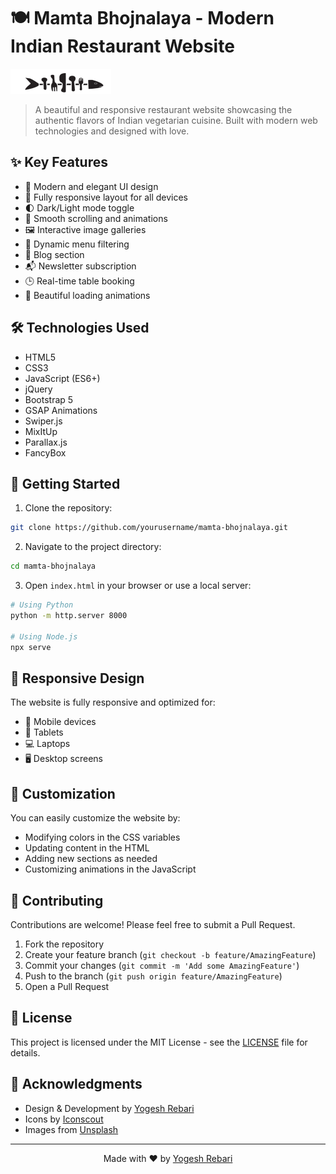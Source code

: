 # 🍽️ Mamta Bhojnalaya - Modern Indian Restaurant Website

![Mamta Bhojnalaya](logo.png)

> A beautiful and responsive restaurant website showcasing the authentic flavors of Indian vegetarian cuisine. Built with modern web technologies and designed with love.

## ✨ Key Features

- 🎨 Modern and elegant UI design
- 📱 Fully responsive layout for all devices
- 🌓 Dark/Light mode toggle
- 🎯 Smooth scrolling and animations
- 🖼️ Interactive image galleries
- 🍴 Dynamic menu filtering
- 📝 Blog section
- 📬 Newsletter subscription
- 🕒 Real-time table booking
- 💫 Beautiful loading animations

## 🛠️ Technologies Used

- HTML5
- CSS3
- JavaScript (ES6+)
- jQuery
- Bootstrap 5
- GSAP Animations
- Swiper.js
- MixItUp
- Parallax.js
- FancyBox

## 🚀 Getting Started

1. Clone the repository:
```bash
git clone https://github.com/yourusername/mamta-bhojnalaya.git
```

2. Navigate to the project directory:
```bash
cd mamta-bhojnalaya
```

3. Open `index.html` in your browser or use a local server:
```bash
# Using Python
python -m http.server 8000

# Using Node.js
npx serve
```

## 📱 Responsive Design

The website is fully responsive and optimized for:
- 📱 Mobile devices
- 📱 Tablets
- 💻 Laptops
- 🖥️ Desktop screens

## 🎨 Customization

You can easily customize the website by:
- Modifying colors in the CSS variables
- Updating content in the HTML
- Adding new sections as needed
- Customizing animations in the JavaScript

## 🤝 Contributing

Contributions are welcome! Please feel free to submit a Pull Request.

1. Fork the repository
2. Create your feature branch (`git checkout -b feature/AmazingFeature`)
3. Commit your changes (`git commit -m 'Add some AmazingFeature'`)
4. Push to the branch (`git push origin feature/AmazingFeature`)
5. Open a Pull Request

## 📄 License

This project is licensed under the MIT License - see the [LICENSE](LICENSE) file for details.

## 🙏 Acknowledgments

- Design & Development by [Yogesh Rebari](https://github.com/yogeshrebari)
- Icons by [Iconscout](https://unicons.iconscout.com/)
- Images from [Unsplash](https://unsplash.com/)

---

<p align="center">Made with ❤️ by <a href="https://github.com/yogeshrebari">Yogesh Rebari</a></p> 
